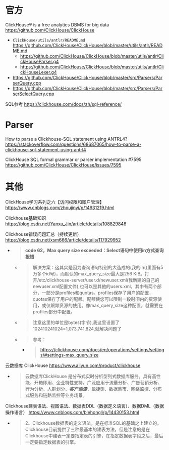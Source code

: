 
# 官方

ClickHouse® is a free analytics DBMS for big data https://github.com/ClickHouse/ClickHouse
- `ClickHouse/utils/antlr/README.md` https://github.com/ClickHouse/ClickHouse/blob/master/utils/antlr/README.md
  * https://github.com/ClickHouse/ClickHouse/blob/master/utils/antlr/ClickHouseParser.g4
  * https://github.com/ClickHouse/ClickHouse/blob/master/utils/antlr/ClickHouseLexer.g4
- https://github.com/ClickHouse/ClickHouse/blob/master/src/Parsers/ParserQuery.cpp
- https://github.com/ClickHouse/ClickHouse/blob/master/src/Parsers/ParserSelectQuery.cpp

SQL参考 https://clickhouse.com/docs/zh/sql-reference/

# Parser

How to parse a Clickhouse-SQL statement using ANTRL4? https://stackoverflow.com/questions/68687065/how-to-parse-a-clickhouse-sql-statement-using-antrl4

ClickHouse SQL formal grammar or parser implementation #7595 https://github.com/ClickHouse/ClickHouse/issues/7595

# 其他

ClickHouse学习系列之六【访问权限和账户管理】 https://www.cnblogs.com/zhoujinyi/p/14931219.html

Clickhouse基础知识 https://blog.csdn.net/Yanxu_Jin/article/details/108829848

Clickhouse错误问题汇总（持续更新） https://blog.csdn.net/xsm666/article/details/117929952
- > **code 62，Max query size exceeded：Select语句中使用in方式查询报错**
  * > 解决方案：这其实是因为查询语句特别的大造成的(我的in()里面有5万多个id号)，而默认的max_query_size最大是256 KiB。打开/etc/clickhouse-server/user.d/newuser.xml(我新建的自己的newuser.xml配置文件),也可以是其他的users.xml，其中有两个部分，一部分是profiles和quotas。profiles保存了用户的配置，quotas保存了用户的配额。配额使您可以限制一段时间内的资源使用，或仅跟踪资源的使用。像max_query_size这种配置，就需要在profiles部分中配置。
  * > 注意这里的单位是bytes(字节),我这里设置了102410241024=1,073,741,824,就解决问题了
  * > 参考：
    + > https://clickhouse.com/docs/en/operations/settings/settings/#settings-max_query_size

云数据库 ClickHouse https://www.aliyun.com/product/clickhouse
- > 云数据库ClickHouse 是分布式实时分析型列式数据库服务。具有高性能、开箱即用、企业特性支持。广泛应用于流量分析、广告营销分析、行为分析、人群划分、***客户画像***、敏捷BI、数据集市、网络监控、分布式服务和链路监控等业务场景。

Clickhouse建表语法、视图语法、数据表DDL（数据定义语言）、数据DML（数据操作语言） https://www.cnblogs.com/biehongli/p/14430153.html
- > 2、Clickhouse数据表的定义语法，是在标准SQL的基础之上建立的。Clickhouse目前提供了三种最基本的建表方法，但是注意的是在Clickhouse中建表一定要指定表的引擎，在指定数据表字段之后，最后一定要指定数据表的引擎。
